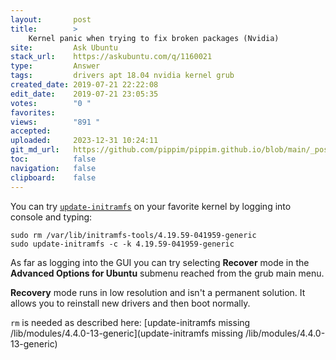 ```yaml
---
layout:       post
title:        >
    Kernel panic when trying to fix broken packages (Nvidia)
site:         Ask Ubuntu
stack_url:    https://askubuntu.com/q/1160021
type:         Answer
tags:         drivers apt 18.04 nvidia kernel grub
created_date: 2019-07-21 22:22:08
edit_date:    2019-07-21 23:05:35
votes:        "0 "
favorites:    
views:        "891 "
accepted:     
uploaded:     2023-12-31 10:24:11
git_md_url:   https://github.com/pippim/pippim.github.io/blob/main/_posts/2019/2019-07-21-Kernel-panic-when-trying-to-fix-broken-packages-_Nvidia_.md
toc:          false
navigation:   false
clipboard:    false
---
```


You can try [`update-initramfs`][1] on your favorite kernel by logging into console and typing:

``` 
sudo rm /var/lib/initramfs-tools/4.19.59-041959-generic
sudo update-initramfs -c -k 4.19.59-041959-generic
```

As far as logging into the GUI you can try selecting **Recover** mode in the **Advanced Options for Ubuntu** submenu reached from the grub main menu.

**Recovery** mode runs in low resolution and isn't a permanent solution. It allows you to reinstall new drivers and then boot normally.

`rm` is needed as described here: [update-initramfs missing /lib/modules/4.4.0-13-generic](update-initramfs missing /lib/modules/4.4.0-13-generic)


  [1]: https://www.systutorials.com/docs/linux/man/8-update-initramfs/
